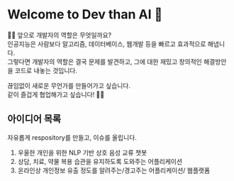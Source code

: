# Welcome to Dev than AI 👋

🙋‍♀️ 앞으로 개발자의 역할은 무엇일까요?  
인공지능은 사람보다 알고리즘, 데이터베이스, 웹개발 등을 빠르고 효과적으로 해냅니다.  
그렇다면 개발자의 역할은 결국 문제를 발견하고, 그에 대한 재밌고 창의적인 해결방안을 코드로 내놓는 것입니다.  

끊임없이 새로운 무언가를 만들어가고 싶습니다.  
같이 즐겁게 협업해가고 싶습니다! 🙋‍♀️

## 아이디어 목록
자유롭게 respository를 만들고, 이슈를 올립니다.

1. 우울한 개인을 위한 NLP 기반 상호 음성 교류 챗봇  
2. 상담, 치료, 약물 복용 습관을 유지하도록 도와주는 어플리케이션  
3. 온라인상 개인정보 유출 정도를 알려주는/경고주는 어플리케이션/ 웹플랫폼  
